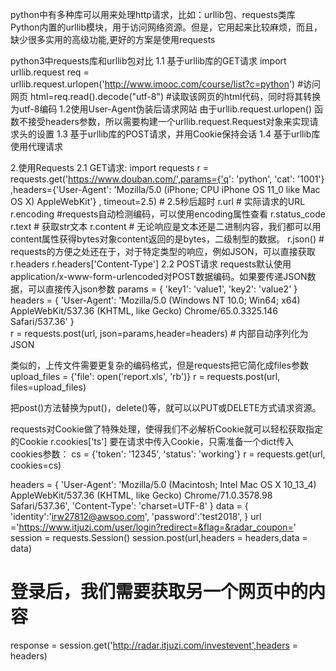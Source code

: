 python中有多种库可以用来处理http请求，比如：urllib包、requests类库
Python内置的urllib模块，用于访问网络资源。但是，它用起来比较麻烦，而且，缺少很多实用的高级功能,更好的方案是使用requests

python3中requests库和urllib包对比
1.1 基于urllib库的GET请求
import urllib.request
   req = urllib.request.urlopen('http://www.imooc.com/course/list?c=python')  #访问网页
   html=req.read().decode("utf-8") #读取该网页的html代码，同时将其转换为utf-8编码
1.2使用User-Agent伪装后请求网站
由于urllib.request.urlopen() 函数不接受headers参数，所以需要构建一个urllib.request.Request对象来实现请求头的设置
1.3 基于urllib库的POST请求，并用Cookie保持会话
1.4 基于urllib库使用代理请求

2.使用Requests
2.1 GET请求:
import requests
r = requests.get('https://www.douban.com/',params={'q': 'python', 'cat': '1001'}
,headers={'User-Agent': 'Mozilla/5.0 (iPhone; CPU iPhone OS 11_0 like Mac OS X) AppleWebKit'}
, timeout=2.5) # 2.5秒后超时
r.url # 实际请求的URL
r.encoding #requests自动检测编码，可以使用encoding属性查看
r.status_code
r.text # 获取str文本
r.content # 无论响应是文本还是二进制内容，我们都可以用content属性获得bytes对象content返回的是bytes，二级制型的数据。
r.json() # requests的方便之处还在于，对于特定类型的响应，例如JSON，可以直接获取
r.headers
r.headers['Content-Type']
2.2 POST请求
requests默认使用application/x-www-form-urlencoded对POST数据编码。如果要传递JSON数据，可以直接传入json参数
params = {
        'key1': 'value1',
        'key2': 'value2'
    }
headers = {
    'User-Agent': 'Mozilla/5.0 (Windows NT 10.0; Win64; x64) AppleWebKit/537.36 (KHTML, like Gecko) Chrome/65.0.3325.146 Safari/537.36'
    }    
r = requests.post(url, json=params,header=headers) # 内部自动序列化为JSON

类似的，上传文件需要更复杂的编码格式，但是requests把它简化成files参数
upload_files = {'file': open('report.xls', 'rb')}
r = requests.post(url, files=upload_files)

把post()方法替换为put()，delete()等，就可以以PUT或DELETE方式请求资源。

requests对Cookie做了特殊处理，使得我们不必解析Cookie就可以轻松获取指定的Cookie
r.cookies['ts']
要在请求中传入Cookie，只需准备一个dict传入cookies参数：
cs = {'token': '12345', 'status': 'working'}
r = requests.get(url, cookies=cs)

headers = {
     'User-Agent': 'Mozilla/5.0 (Macintosh; Intel Mac OS X 10_13_4) AppleWebKit/537.36 (KHTML, like Gecko) Chrome/71.0.3578.98 Safari/537.36',
     'Content-Type': 'charset=UTF-8'
     }
data = {
     'identity':'irw27812@awsoo.com',
     'password':'test2018',
 }
url ='https://www.itjuzi.com/user/login?redirect=&flag=&radar_coupon='
session = requests.Session()
session.post(url,headers = headers,data = data)
# 登录后，我们需要获取另一个网页中的内容
response = session.get('http://radar.itjuzi.com/investevent',headers = headers)
